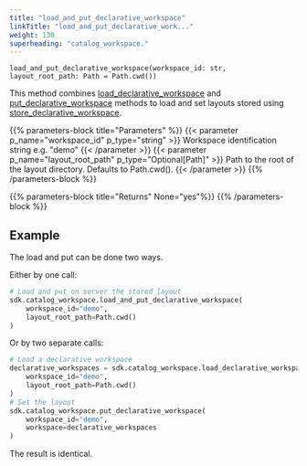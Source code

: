 ```yaml
---
title: "load_and_put_declarative_workspace"
linkTitle: "load_and_put_declarative_work..."
weight: 130
superheading: "catalog_workspace."
---
```




``load_and_put_declarative_workspace(workspace_id: str, layout_root_path: Path = Path.cwd())``

This method combines [load_declarative_workspace](../load_declarative_workspace/) and [put_declarative_workspace](../put_declarative_workspace/) methods to load and
set layouts stored using [store_declarative_workspace](../store_declarative_workspace/).

{{% parameters-block title="Parameters" %}}
{{< parameter p_name="workspace_id" p_type="string" >}}
Workspace identification string e.g. "demo"
{{< /parameter >}}
{{< parameter p_name="layout_root_path" p_type="Optional[Path]" >}}
Path to the root of the layout directory. Defaults to Path.cwd().
{{< /parameter >}}
{{% /parameters-block %}}

{{% parameters-block title="Returns" None="yes"%}}
{{% /parameters-block %}}

## Example

The load and put can be done two ways.

Either by one call:

```python
# Load and put on server the stored layout
sdk.catalog_workspace.load_and_put_declarative_workspace(
    workspace_id="demo",
    layout_root_path=Path.cwd()
)
```

Or by two separate calls:

```python
# Load a declarative workspace
declarative_workspaces = sdk.catalog_workspace.load_declarative_workspace(
    workspace_id="demo",
    layout_root_path=Path.cwd()
)
# Set the layout
sdk.catalog_workspace.put_declarative_workspace(
    workspace_id="demo",
    workspace=declarative_workspaces
)
```

The result is identical.
